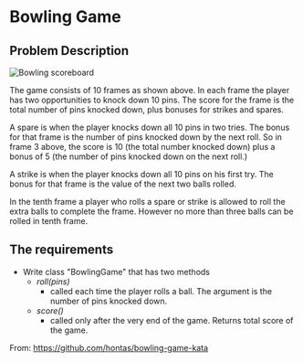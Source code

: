 # Bowling Game

## Problem Description

[bowling-score]: http://www.wpclipart.com/recreation/sports/bowling/bowling_scoresheet_example.png "bowling score card"

![Bowling scoreboard][bowling-score]

The game consists of 10 frames as shown above.  In each frame the player has
two opportunities to knock down 10 pins.  The score for the frame is the total
number of pins knocked down, plus bonuses for strikes and spares.

A spare is when the player knocks down all 10 pins in two tries.  The bonus for
that frame is the number of pins knocked down by the next roll.  So in frame 3
above, the score is 10 (the total number knocked down) plus a bonus of 5 (the
number of pins knocked down on the next roll.)

A strike is when the player knocks down all 10 pins on his first try.  The bonus
for that frame is the value of the next two balls rolled.

In the tenth frame a player who rolls a spare or strike is allowed to roll the extra
balls to complete the frame.  However no more than three balls can be rolled in
tenth frame.


## The requirements

* Write class "BowlingGame" that has two methods
	- *roll(pins)*
		- called each time the player rolls a ball. The argument is the number of pins knocked down.
	- *score()*
		- called only after the very end of the game. Returns total score of the game.

From: https://github.com/hontas/bowling-game-kata
